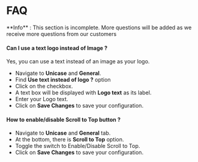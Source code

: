 # FAQ

<div class="alert alert-info">**Info** : This section is incomplete. More questions will be added as we receive more questions from our customers</div>

#### Can I use a text logo instead of Image ?

Yes, you can use a text instead of an image as your logo.

* Navigate to **Unicase** and **General**.
* Find **Use text instead of logo ?** option
* Click on the checkbox.
* A text box will be displayed with **Logo text** as its label.
* Enter your Logo text.
* Click on **Save Changes** to save your configuration.

#### How to enable/disable Scroll to Top button ?

* Navigate to **Unicase** and **General** tab.
* At the bottom, there is **Scroll to Top** option.
* Toggle the switch to Enable/Disable Scroll to Top.
* Click on **Save Changes** to save your configuration.

